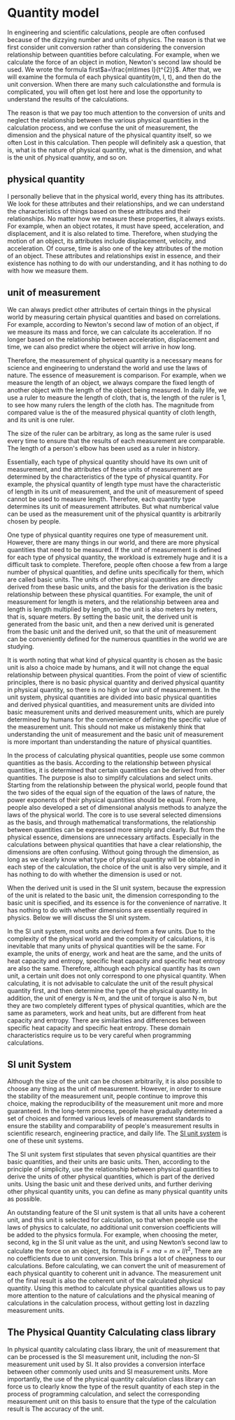 # Quantity model
In engineering and scientific calculations, people are often confused because of the dizzying number and units of physics. The reason is that we first consider unit conversion rather than considering the conversion relationship between quantities before calculating. For example, when we calculate the force of an object in motion, Newton's second law should be used. We wrote the formula first$a=\frac{m\times l}{t^{2}}$. After that, we will examine the formula of each physical quantity(m, l, t), and then do the unit conversion. When there are many such calculationsthe and formula is complicated, you will often get lost here and lose the opportunity to understand the results of the calculations.

The reason is that we pay too much attention to the conversion of units and neglect the relationship between the various physical quantities in the calculation process, and we confuse the unit of measurement, the dimension and the physical nature of the physical quantity itself, so we often Lost in this calculation. Then people will definitely ask a question, that is, what is the nature of physical quantity, what is the dimension, and what is the unit of physical quantity, and so on.

## physical quantity
I personally believe that in the physical world, every thing has its attributes. We look for these attributes and their relationships, and we can understand the characteristics of things based on these attributes and their relationships. No matter how we measure these properties, it always exists. For example, when an object rotates, it must have speed, acceleration, and displacement, and it is also related to time. Therefore, when studying the motion of an object, its attributes include displacement, velocity, and acceleration. Of course, time is also one of the key attributes of the motion of an object. These attributes and relationships exist in essence, and their existence has nothing to do with our understanding, and it has nothing to do with how we measure them.

## unit of measurement
We can always predict other attributes of certain things in the physical world by measuring certain physical quantities and based on correlations. For example, according to Newton's second law of motion of an object, if we measure its mass and force, we can calculate its acceleration. If no longer based on the relationship between acceleration, displacement and time, we can also predict where the object will arrive in how long.

Therefore, the measurement of physical quantity is a necessary means for science and engineering to understand the world and use the laws of nature. The essence of measurement is comparison. For example, when we measure the length of an object, we always compare the fixed length of another object with the length of the object being measured. In daily life, we use a ruler to measure the length of cloth, that is, the length of the ruler is 1, to see how many rulers the length of the cloth has. The magnitude from compared value is the  of the measured physical quantity of cloth length, and its unit is one ruler.

The size of the ruler can be arbitrary, as long as the same ruler is used every time to ensure that the results of each measurement are comparable. The length of a person's elbow has been used as a ruler in history.

Essentially, each type of physical quantity should have its own unit of measurement, and the attributes of these units of measurement are determined by the characteristics of the type of physical quantity. For example, the physical quantity of length type must have the characteristic of length in its unit of measurement, and the unit of measurement of speed cannot be used to measure length. Therefore, each quantity type determines its unit of measurement attributes. But what numberical value can be used as the measurement unit of the physical quantity is arbitrarily chosen by people.

One type of physical quantity requires one type of measurement unit. However, there are many things in our world, and there are more physical quantities that need to be measured. If the unit of measurement is defined for each type of physical quantity, the workload is extremely huge and it is a difficult task to complete. Therefore, people often choose a few from a large number of physical quantities, and define units specifically for them, which are called basic units. The units of other physical quantities are directly derived from these basic units, and the basis for the derivation is the basic relationship between these physical quantities. For example, the unit of measurement for length is meters, and the relationship between area and length is length multiplied by length, so the unit is also meters by meters, that is, square meters. By setting the basic unit, the derived unit is generated from the basic unit, and then a new derived unit is generated from the basic unit and the derived unit, so that the unit of measurement can be conveniently defined for the numerous quantities in the world we are studying.

It is worth noting that what kind of physical quantity is chosen as the basic unit is also a choice made by humans, and it will not change the equal relationship between physical quantities. From the point of view of scientific principles, there is no basic physical quantity and derived physical quantity in physical quantity, so there is no high or low unit of measurement. In the unit system, physical quantities are divided into basic physical quantities and derived physical quantities, and measurement units are divided into basic measurement units and derived measurement units, which are purely determined by humans for the convenience of defining the specific value of the measurement unit. This should not make us mistakenly think that understanding the unit of measurement and the basic unit of measurement is more important than understanding the nature of physical quantities. 

In the process of calculating physical quantities, people use some common quantities as the basis. According to the relationship between physical quantities, it is determined that certain quantities can be derived from other quantities. The purpose is also to simplify calculations and select units. Starting from the relationship between the physical world, people found that the two sides of the equal sign of the equation of the laws of nature, the power exponents of their physical quantities should be equal. From here, people also developed a set of dimensional analysis methods to analyze the laws of the physical world. The core is to use several selected dimensions as the basis, and through mathematical transformations, the relationship between quantities can be expressed more simply and clearly. But from the physical essence, dimensions are unnecessary artifacts. Especially in the calculations between physical quantities that have a clear relationship, the dimensions are often confusing. Without going through the dimension, as long as we clearly know what type of physical quantity will be obtained in each step of the calculation, the choice of the unit is also very simple, and it has nothing to do with whether the dimension is used or not. 


When the derived unit is used in the SI unit system, because the expression of the unit is related to the basic unit, the dimension corresponding to the basic unit is specified, and its essence is for the convenience of narrative. It has nothing to do with whether dimensions are essentially required in physics. Below we will discuss the SI unit system.

In the SI unit system, most units are derived from a few units. Due to the complexity of the physical world and the complexity of calculations, it is inevitable that many units of physical quantities will be the same. For example, the units of energy, work and heat are the same, and the units of heat capacity and entropy, specific heat capacity and specific heat entropy are also the same. Therefore, although each physical quantity has its own unit, a certain unit does not only correspond to one physical quantity. When calculating, it is not advisable to calculate the unit of the result physical quantity first, and then determine the type of the physical quantity. In addition, the unit of energy is N·m, and the unit of torque is also N·m, but they are two completely different types of physical quantities, which are the same as parameters, work and heat units, but are different from heat capacity and entropy. There are similarities and differences between specific heat capacity and specific heat entropy. These domain characteristics require us to be very careful when programming calculations.

## SI unit System

Although the size of the unit can be chosen arbitrarily, it is also possible to choose any thing as the unit of measurement. However, in order to ensure the stability of the measurement unit, people continue to improve this choice, making the reproducibility of the measurement unit more and more guaranteed. In the long-term process, people have gradually determined a set of choices and formed various levels of measurement standards to ensure the stability and comparability of people's measurement results in scientific research, engineering practice, and daily life. The [SI unit system](https://www.bipm.org/documents/20126/41483022/SI-Brochure-9-EN.pdf/2d2b50bf-f2b4-9661-f402-5f9d66e4b507?version=1.9&download=true) is one of these unit systems.

The SI unit system first stipulates that seven physical quantities are their basic quantities, and their units are basic units. Then, according to the principle of simplicity, use the relationship between physical quantities to derive the units of other physical quantities, which is part of the derived units. Using the basic unit and these derived units, and further deriving other physical quantity units, you can define as many physical quantity units as possible.

An outstanding feature of the SI unit system is that all units have a coherent unit, and this unit is selected for calculation, so that when people use the laws of physics to calculate, no additional unit conversion coefficients will be added to the physics formula. For example, when choosing the meter, second, kg in the SI unit value as the unit, and using Newton’s second law to calculate the force on an object, its formula is $F=ma=m\times l/t^{2}$, There are no coefficients due to unit conversion. This brings a lot of cheapness to our calculations. Before calculating, we can convert the unit of measurement of each physical quantity to coherent unit in advance. The measurement unit of the final result is also the coherent unit of the calculated physical quantity. Using this method to calculate physical quantities allows us to pay more attention to the nature of calculations and the physical meaning of calculations in the calculation process, without getting lost in dazzling measurement units. 

## The Physical Quantity Calculating class library
In physical quantity calculating class library, the unit of measurement that can be processed is the SI measurement unit, including the non-SI measurement unit used by SI. It also provides a conversion interface between other commonly used units and SI measurement units. More importantly, the use of the physical quantity calculation class library can force us to clearly know the type of the result quantity of each step in the process of programming calculation, and select the corresponding measurement unit on this basis to ensure that the type of the calculation result is The accuracy of the unit.




